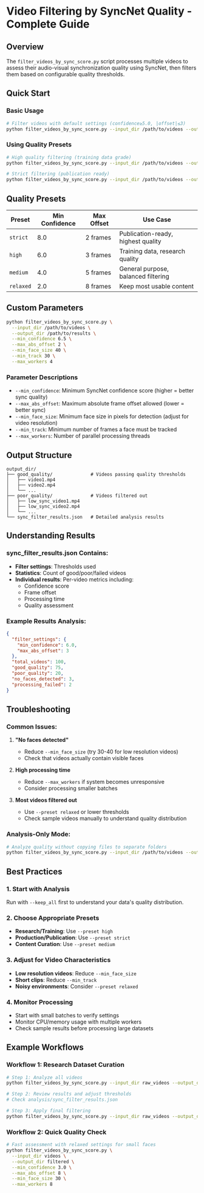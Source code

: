 # Video Filtering by SyncNet Quality - Complete Guide

## Overview
The `filter_videos_by_sync_score.py` script processes multiple videos to assess their audio-visual synchronization quality using SyncNet, then filters them based on configurable quality thresholds.

## Quick Start

### Basic Usage
```bash
# Filter videos with default settings (confidence≥5.0, |offset|≤3)
python filter_videos_by_sync_score.py --input_dir /path/to/videos --output_dir /path/to/results
```

### Using Quality Presets
```bash
# High quality filtering (training data grade)
python filter_videos_by_sync_score.py --input_dir /path/to/videos --output_dir /path/to/results --preset high

# Strict filtering (publication ready)
python filter_videos_by_sync_score.py --input_dir /path/to/videos --output_dir /path/to/results --preset strict
```

## Quality Presets

| Preset   | Min Confidence | Max Offset | Use Case |
|----------|-----------------|------------|----------|
| `strict` | 8.0            | 2 frames   | Publication-ready, highest quality |
| `high`   | 6.0            | 3 frames   | Training data, research quality |
| `medium` | 4.0            | 5 frames   | General purpose, balanced filtering |
| `relaxed`| 2.0            | 8 frames   | Keep most usable content |

## Custom Parameters

```bash
python filter_videos_by_sync_score.py \
  --input_dir /path/to/videos \
  --output_dir /path/to/results \
  --min_confidence 6.5 \
  --max_abs_offset 2 \
  --min_face_size 40 \
  --min_track 30 \
  --max_workers 4
```

### Parameter Descriptions

- `--min_confidence`: Minimum SyncNet confidence score (higher = better sync quality)
- `--max_abs_offset`: Maximum absolute frame offset allowed (lower = better sync)
- `--min_face_size`: Minimum face size in pixels for detection (adjust for video resolution)
- `--min_track`: Minimum number of frames a face must be tracked
- `--max_workers`: Number of parallel processing threads

## Output Structure

```
output_dir/
├── good_quality/              # Videos passing quality thresholds
│   ├── video1.mp4
│   ├── video2.mp4
│   └── ...
├── poor_quality/              # Videos filtered out
│   ├── low_sync_video1.mp4
│   ├── low_sync_video2.mp4
│   └── ...
└── sync_filter_results.json   # Detailed analysis results
```

## Understanding Results

### sync_filter_results.json Contains:
- **Filter settings**: Thresholds used
- **Statistics**: Count of good/poor/failed videos
- **Individual results**: Per-video metrics including:
  - Confidence score
  - Frame offset
  - Processing time
  - Quality assessment

### Example Results Analysis:
```json
{
  "filter_settings": {
    "min_confidence": 6.0,
    "max_abs_offset": 3
  },
  "total_videos": 100,
  "good_quality": 75,
  "poor_quality": 20,
  "no_faces_detected": 3,
  "processing_failed": 2
}
```

## Troubleshooting

### Common Issues:

1. **"No faces detected"**
   - Reduce `--min_face_size` (try 30-40 for low resolution videos)
   - Check that videos actually contain visible faces

2. **High processing time**
   - Reduce `--max_workers` if system becomes unresponsive
   - Consider processing smaller batches

3. **Most videos filtered out**
   - Use `--preset relaxed` or lower thresholds
   - Check sample videos manually to understand quality distribution

### Analysis-Only Mode:
```bash
# Analyze quality without copying files to separate folders
python filter_videos_by_sync_score.py --input_dir /path/to/videos --output_dir /path/to/results --keep_all
```

## Best Practices

### 1. Start with Analysis
Run with `--keep_all` first to understand your data's quality distribution.

### 2. Choose Appropriate Presets
- **Research/Training**: Use `--preset high`
- **Production/Publication**: Use `--preset strict`
- **Content Curation**: Use `--preset medium`

### 3. Adjust for Video Characteristics
- **Low resolution videos**: Reduce `--min_face_size`
- **Short clips**: Reduce `--min_track`
- **Noisy environments**: Consider `--preset relaxed`

### 4. Monitor Processing
- Start with small batches to verify settings
- Monitor CPU/memory usage with multiple workers
- Check sample results before processing large datasets

## Example Workflows

### Workflow 1: Research Dataset Curation
```bash
# Step 1: Analyze all videos
python filter_videos_by_sync_score.py --input_dir raw_videos --output_dir analysis --keep_all --preset medium

# Step 2: Review results and adjust thresholds
# Check analysis/sync_filter_results.json

# Step 3: Apply final filtering
python filter_videos_by_sync_score.py --input_dir raw_videos --output_dir final_dataset --preset high
```

### Workflow 2: Quick Quality Check
```bash
# Fast assessment with relaxed settings for small faces
python filter_videos_by_sync_score.py \
  --input_dir videos \
  --output_dir filtered \
  --min_confidence 3.0 \
  --max_abs_offset 8 \
  --min_face_size 30 \
  --max_workers 8
```
